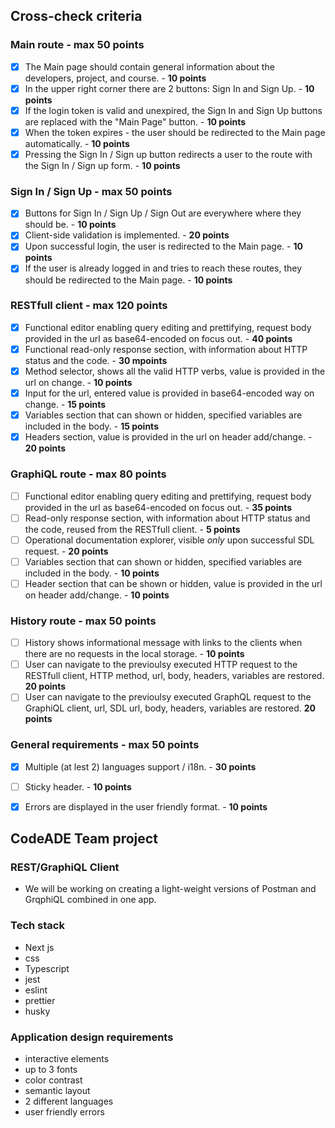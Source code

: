 ## Cross-check criteria

### Main route - max 50 points

[](https://github.com/rolling-scopes-school/tasks/blob/master/react/modules/tasks/final.md#main-route---max-50-points)

- [x] The Main page should contain general information about the developers, project, and course. - **10 points**
- [x] In the upper right corner there are 2 buttons: Sign In and Sign Up. - **10 points**
- [x] If the login token is valid and unexpired, the Sign In and Sign Up buttons are replaced with the "Main Page" button. - **10 points**
- [x] When the token expires - the user should be redirected to the Main page automatically. - **10 points**
- [x] Pressing the Sign In / Sign up button redirects a user to the route with the Sign In / Sign up form. - **10 points**

### Sign In / Sign Up - max 50 points

[](https://github.com/rolling-scopes-school/tasks/blob/master/react/modules/tasks/final.md#sign-in--sign-up---max-50-points)

- [x] Buttons for Sign In / Sign Up / Sign Out are everywhere where they should be. - **10 points**
- [x] Client-side validation is implemented. - **20 points**
- [x] Upon successful login, the user is redirected to the Main page. - **10 points**
- [x] If the user is already logged in and tries to reach these routes, they should be redirected to the Main page. - **10 points**

### RESTfull client - max 120 points

[](https://github.com/rolling-scopes-school/tasks/blob/master/react/modules/tasks/final.md#restfull-client---max-120-points)

- [x] Functional editor enabling query editing and prettifying, request body provided in the url as base64-encoded on focus out. - **40 points**
- [x] Functional read-only response section, with information about HTTP status and the code. - **30 mpoints**
- [x] Method selector, shows all the valid HTTP verbs, value is provided in the url on change. - **10 points**
- [x] Input for the url, entered value is provided in base64-encoded way on change. - **15 points**
- [x] Variables section that can shown or hidden, specified variables are included in the body. - **15 points**
- [x] Headers section, value is provided in the url on header add/change. - **20 points**

### GraphiQL route - max 80 points

[](https://github.com/rolling-scopes-school/tasks/blob/master/react/modules/tasks/final.md#graphiql-route---max-80-points)

- [ ] Functional editor enabling query editing and prettifying, request body provided in the url as base64-encoded on focus out. - **35 points**
- [ ] Read-only response section, with information about HTTP status and the code, reused from the RESTfull client. - **5 points**
- [ ] Operational documentation explorer, visible _only_ upon successful SDL request. - **20 points**
- [ ] Variables section that can shown or hidden, specified variables are included in the body. - **10 points**
- [ ] Header section that can be shown or hidden, value is provided in the url on header add/change. - **10 points**

### History route - max 50 points

[](https://github.com/rolling-scopes-school/tasks/blob/master/react/modules/tasks/final.md#history-route---max-50-points)

- [ ] History shows informational message with links to the clients when there are no requests in the local storage. - **10 points**
- [ ] User can navigate to the previoulsy executed HTTP request to the RESTfull client, HTTP method, url, body, headers, variables are restored. **20 points**
- [ ] User can navigate to the previoulsy executed GraphQL request to the GraphiQL client, url, SDL url, body, headers, variables are restored. **20 points**

### General requirements - max 50 points

[](https://github.com/rolling-scopes-school/tasks/blob/master/react/modules/tasks/final.md#general-requirements---max-50-points)

- [x] Multiple (at lest 2) languages support / i18n. - **30 points**
- [ ] Sticky header. - **10 points**
- [x] Errors are displayed in the user friendly format. - **10 points**


## CodeADE Team project

### REST/GraphiQL Client

- We will be working on creating a light-weight versions of Postman and GrqphiQL combined in one app.

### Tech stack

- Next js
- css
- Typescript
- jest
- eslint
- prettier
- husky

### Application design requirements

- interactive elements
- up to 3 fonts
- color contrast
- semantic layout
- 2 different languages
- user friendly errors


